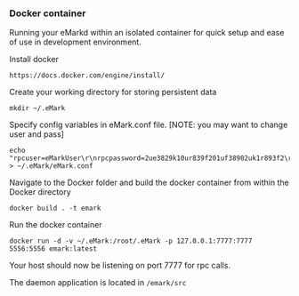 ### Docker container ###
Running your eMarkd within an isolated container for quick setup and ease of use in development environment.

Install docker

    https://docs.docker.com/engine/install/

Create your working directory for storing persistent data

    mkdir ~/.eMark

Specify config variables in eMark.conf file. [NOTE: you may want to change user and pass]

    echo "rpcuser=eMarkUser\r\nrpcpassword=2ue3829k10ur839f201uf38902uk1r893f2\r\nrpcport=7777" > ~/.eMark/eMark.conf

Navigate to the Docker folder and build the docker container from within the Docker directory

    docker build . -t emark

Run the docker container

    docker run -d -v ~/.eMark:/root/.eMark -p 127.0.0.1:7777:7777 5556:5556 emark:latest

Your host should now be listening on port 7777 for rpc calls.


The daemon application is located in ```/emark/src```

